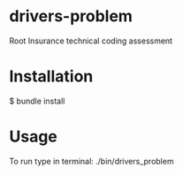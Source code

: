 # drivers-problem
Root Insurance technical coding assessment

# Installation

$ bundle install

# Usage

To run type in terminal: ./bin/drivers_problem
